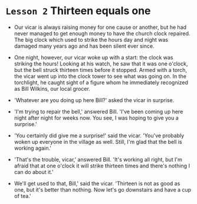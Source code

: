 # `Lesson 2` Thirteen equals one

* Our vicar is always raising money for one cause or another, but he had never managed to get enough money to have the church clock repaired. The big clock which used to strike the hours day and night was damaged many years ago and has been silent ever since.

* One night, however, our vicar woke up with a start: the clock was striking the hours! Looking at his watch, he saw that it was one o'clock, but the bell struck thirteen times before it stopped. Armed with a torch, the vicar went up into the clock tower to see what was going on. In the torchlight, he caught sight of a figure whom he immediately recognized as Bill Wilkins, our local grocer.

* 'Whatever are you doing up here Bill?' asked the vicar in surprise.

* 'I'm trying to repair the bell,' answered Bill. 'I've been coming up here night after night for weeks now. You see, I was hoping to give you a surprise.'

* 'You certainly did give me a surprise!' said the vicar. 'You've probably woken up everyone in the village as well. Still, I'm glad that the bell is working again.'

* 'That's the trouble, vicar,' answered Bill. 'It's working all right, but I'm afraid that at one o'clock it will strike thirteen times and there's nothing I can do about it.'

* We'll get used to that, Bill,' said the vicar. 'Thirteen is not as good as one, but it's better than nothing. Now let's go downstairs and have a cup of tea.'
